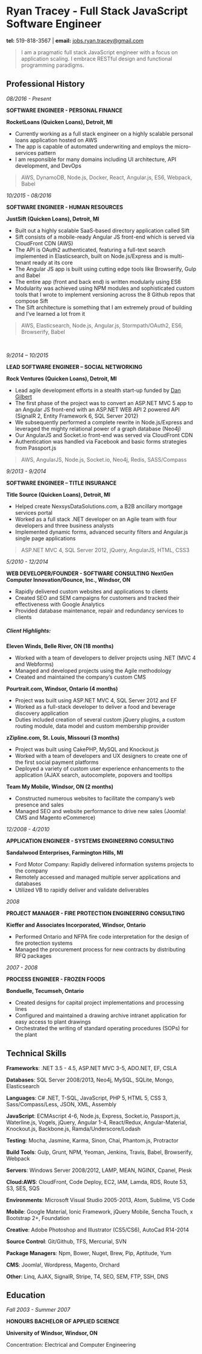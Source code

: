 # Ryan Tracey - Full Stack JavaScript Software Engineer

**tel:** 519-818-3567 | **email:** jobs.ryan.tracey@gmail.com

> I am a pragmatic full stack JavaScript engineer with a focus on application scaling. I embrace RESTful design and functional programming paradigms.

## Professional History

_08/2016 - Present_

**SOFTWARE ENGINEER - PERSONAL FINANCE**

**RocketLoans (Quicken Loans), Detroit, MI**

- Currently working as a full stack engineer on a highly scalable personal loans application hosted on AWS
- The app is capable of automated underwriting and employs the micro-services pattern
- I am responsible for many domains including UI architecture, API development, and DevOps

> AWS, DynamoDB, Node.js, Docker, React, Angular.js, ES6, Webpack, Babel

_10/2015 - 08/2016_

**SOFTWARE ENGINEER - HUMAN RESOURCES**

**JustSift (Quicken Loans), Detroit, MI**

- Built out a highly scalable SaaS-based directory application called Sift
- Sift consists of a mobile-ready Angular JS front-end which is served via CloudFront CDN (AWS)
- The API is OAuth2 authenticated, featuring a full-text search implemented in Elasticsearch, built on Node.js/Express and is multi-tenant ready at its core
- The Angular JS app is built using cutting edge tools like Browserify, Gulp and Babel
- The entire app (front and back end) is written modularly using ES6
- Modularity was achieved using NPM modules and sophisticated custom tools that I wrote to implement versioning across the 8 Github repos that compose Sift
- The Sift architecture is something that I am extremely proud of building and I’ve learned a lot from it

> AWS, Elasticsearch, Node.js, Angular.js, Stormpath/OAuth2, ES6, Browserify, Babel

<br/>

_9/2014 – 10/2015_

**LEAD SOFTWARE ENGINEER – SOCIAL NETWORKING**

**Rock Ventures (Quicken Loans), Detroit, MI**

- Lead agile development efforts in a stealth start-up funded by [Dan Gilbert](https://tinyurl.com/ke9cyzl)
- The first phase of the project was to convert an ASP.NET MVC 5 app to an Angular JS front-end with an ASP.NET WEB API 2 powered API (SignalR 2, Entity Framework 6, SQL Server 2012)
- We subsequently performed a complete rewrite in Node.js/Express and leveraged the mighty relational power of a graph database (Neo4j)
- Our AngularJS and Socket.io front-end was served via CloudFront CDN
- Authentication was handled via Facebook and basic forms strategies from Passport.js

> AWS, AngularJS, Node.js, Socket.io, Neo4j, Redis, SASS/Compass

_9/2013 - 9/2014_

**SOFTWARE ENGINEER – TITLE INSURANCE**

**Title Source (Quicken Loans), Detroit, MI**

- Helped create NexsysDataSolutions.com, a B2B ancillary mortgage services portal
- Worked as a full stack .NET developer on an Agile team with four developers and three business analysts
- Implemented dynamic forms, advanced security filters and Angular.js single page applications

> ASP.NET MVC 4, SQL Server 2012, jQuery, AngularJS, HTML, CSS3

_5/2010 - 12/2014_

**WEB DEVELOPER/FOUNDER - SOFTWARE CONSULTING**
**NextGen Computer Innovation/Gounce, Inc., Windsor, ON**

- Rapidly delivered custom websites and applications to clients
- Created SEO and SEM campaigns for customers and tracked their effectiveness with Google Analytics
- Provided database maintenance, repair and redundancy services to clients

##### Client Highlights:

**Eleven Winds, Belle River, ON (18 months)**

- Worked with a team of developers to deliver projects using .NET (MVC 4 and Webforms)
- Managed and developed projects using the Agile methodology
- Created and maintained the company’s custom CMS

**Pourtrait.com, Windsor, Ontario (4 months)**

- Project was built using ASP.NET MVC 4, SQL Server 2012 and EF
- Worked as a full-stack developer to deliver a food and beverage discovery application
- Duties included creation of several custom jQuery plugins, a custom routing module, data model and custom membership provider

**zZipline.com, St. Louis, Missouri (3 months)**

- Project was built using CakePHP, MySQL and Knockout.js
- Worked with a team of developers and UX designers to create one of the first social payment platforms
- Deployed a variety of custom user experience enhancements to the application (AJAX search, autocomplete, popovers and tooltips

**Team My Mobile, Windsor, ON (2 months)**

- Constructed numerous websites to facilitate the company’s web presence and sales
- Managed SEO and website performance to drive new sales (Joomla! CMS and Magento eCommerce)

_12/2008 - 4/2010_

**APPLICATION ENGINEER - SYSTEMS ENGINEERING CONSULTING**

**Sandalwood Enterprises, Farmington Hills, MI**

- Ford Motor Company: Rapidly delivered information systems projects to the company
- Remotely accessed and managed multiple server applications and databases
- Utilized VB to rapidly deliver and validate deliverables

_2008_

**PROJECT MANAGER - FIRE PROTECTION ENGINEERING CONSULTING**

**Kieffer and Associates Incorporated, Windsor, Ontario**

- Performed Ontario and NFPA fire code interpretation for the design of fire protection systems
- Managed the procurement process for new contracts by distributing RFQ packages

_2007 - 2008_

**PROCESS ENGINEER - FROZEN FOODS**

**Bonduelle, Tecumseh, Ontario**

- Created designs for capital project implementations and processing lines
- Configured and maintained a drawing archive intranet application for easy access to plant drawings
- Orchestrated the writing of standard operating procedures (SOPs) for the plant

## Technical Skills

**Frameworks**: .NET 3.5 - 4.5, ASP.NET MVC 3-5, ADO.NET, EF, CSLA

**Databases**: SQL Server 2008/2013, Neo4j, MySQL, SQLite, Mongo, Elasticsearch

**Languages**: C# .NET, T-SQL, JavaScript, PHP 5, HTML 5, CSS 3, Sass/Compass/Less, JSON, XML, Assembly

**JavaScript**: ECMAscript 4-6, Node.js, Express, Socket.io, Passport.js, Waterline.js, Vogels, jQuery, Angular 1-4, React/Redux, Angular-Material, Knockout.js, Backbone.js, Ramda/Underscore/Lodash

**Testing**: Mocha, Jasmine, Karma, Sinon, Chai, Phantom.js, Protractor

**Build Tools**: Gulp, Grunt, NPM, Yeoman, Jenkins, Travis, Babel, Browserify, Webpack

**Servers**: Windows Server 2008/2012, LAMP, MEAN, NGINX, Cpanel, Plesk

**Cloud:AWS**: CloudFront, Code Deploy, EC2, IAM, Lamda, RDS, Route 53, S3, SES, SQS

**Environments**: Microsoft Visual Studio 2005-2013, Atom, Sublime, VS Code

**Mobile**: Google Material, Ionic Framework, jQuery Mobile, Sencha Touch, x Bootstrap 2+, Foundation

**Creative**: Adobe Photoshop and Illustrator (CS5/CS6), AutoCad R14-2014

**Source Control**: Git/Github, TFS, Mercurial, SVN

**Package Managers**: Npm, Bower, Nuget, Brew, Pip, Aptitude, Yum

**CMS**: Joomla!, Wordpress, Magento, Orchard

**Other**: Linq, AJAX, SignalR, Stripe, T4, SEO, SEM, FTP, SSH, DNS

## Education

_Fall 2003 - Summer 2007_

**HONOURS BACHELOR OF APPLIED SCIENCE**

**University of Windsor, Windsor, ON**

Concentration: Electrical and Computer Engineering
